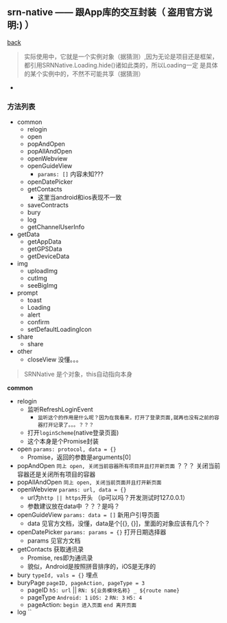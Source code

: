 ## srn-native —— 跟App库的交互封装（ 盗用官方说明:) ）

[back](../index.md)

> 实际使用中，它就是一个实例对象（据猜测）,因为无论是项目还是框架，都引用SRNNative.Loading.hide()诸如此类的，所以Loading一定
> 是具体的某个实例中的，不然不可能共享（据猜测）

- 


### 方法列表

- common
    - relogin
    - open
    - popAndOpen
    - popAllAndOpen
    - openWebview
    - openGuideView
        - `params: []` 内容未知???
    - openDatePicker
    - getContacts
        - 这里当android和ios表现不一致
    - saveContracts
    - bury
    - log
    - getChannelUserInfo
- getData
    - getAppData
    - getGPSData
    - getDeviceData
- img
    - uploadImg
    - cutImg
    - seeBigImg
- prompt
    - toast
    - Loading
    - alert
    - confirm
    - setDefaultLoadingIcon
- share
    - share
- other
    - closeView 没懂。。。

> SRNNative 是个对象，this自动指向本身

**common**
- relogin
    - 监听RefreshLoginEvent 
        - `监听这个的作用是什么呢？因为在我看来，打开了登录页面,就再也没有之前的容器打开记录了。。。？？？`
    - 打开`loginScheme`(native登录页面)
    - 这个本身是个Promise封装
- open `params: protocol, data = {}`
    - Promise，返回的参数是arguments[0]
- popAndOpen `同上 open, 关闭当前容器所有项目并且打开新页面`  ？？？ 关闭当前容器还是关闭所有项目的容器
- popAllAndOpen `同上 open, 关闭当前页面并且打开新页面`
- openWebview `params: url, data = {}`
    - url为`http || https`开头 （ip可以吗？开发测试时127.0.0.1）
    - 参数建议放在data中 ？？？是吗？
- openGuideView `params: data = []` 新用户引导页面
    - data 见官方文档，没懂，data是个[{}, {}]，里面的对象应该有几个？
- openDatePicker `params: params = {}` 打开日期选择器
    - params 见官方文档
- getContacts 获取通讯录
    - Promise, res即为通讯录
    - 貌似，Android是按照拼音排序的，iOS是无序的
- bury `typeId, vals = {}` 埋点
- buryPage `pageID, pageAction, pageType = 3`
    - pageID `h5: url` || `RN: ${业务模块名称} _ ${route name}`
    - pageType `Android: 1` `iOS: 2` `RN: 3` `H5: 4`
    - pageAction: `begin 进入页面` `end 离开页面`
- log ``